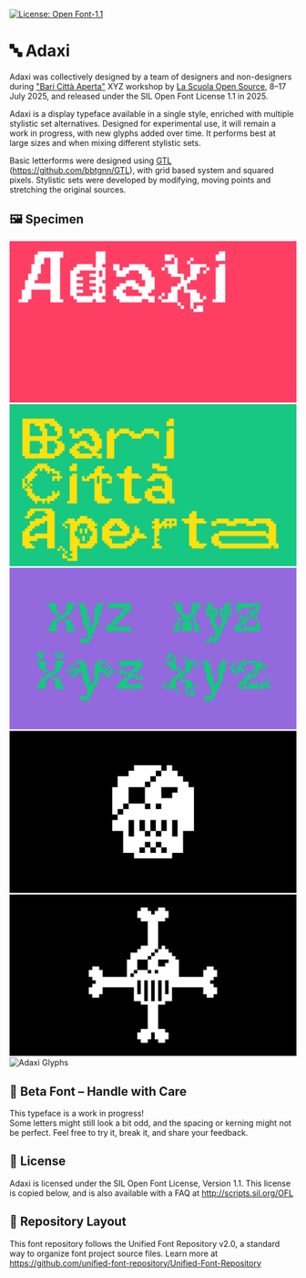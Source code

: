 [![License: Open Font-1.1](https://img.shields.io/badge/License-OFL_1.1-lightgreen.svg)](https://opensource.org/licenses/OFL-1.1)

# 🔤 Adaxi

Adaxi was collectively designed by a team of designers and non-designers during ["Bari Città Aperta"](https://baricittaperta.xyz) XYZ workshop by [La Scuola Open Source](https://lascuolaopensource.xyz), 8–17 July 2025, and released under the SIL Open Font License 1.1 in 2025.

Adaxi is a display typeface available in a single style, enriched with multiple stylistic set alternatives. Designed for experimental use, it will remain a work in progress, with new glyphs added over time. It performs best at large sizes and when mixing different stylistic sets.

Basic letterforms were designed using [GTL](https://github.com/bbtgnn/GTL-web) (https://github.com/bbtgnn/GTL), with grid based system and squared pixels. Stylistic sets were developed by modifying, moving points and stretching the original sources.

## 🖼️ Specimen

![Adaxi](documentation/adaxi.png)
![Adaxi Bari Città Aperta](documentation/adaxi-baricittaaperta.png)
![Adaxi XYZ](documentation/adaxi-xyz.png)
![Adaxi Pirate Skull](documentation/adaxi-pirate-skull-1.png)
![Adaxi Pirate Skull Big](documentation/adaxi-pirate-skull-2.png)
![Adaxi Glyphs](documentation/adaxi-glyphs.gif)


## 👀 Beta Font – Handle with Care

This typeface is a work in progress!  
Some letters might still look a bit odd, and the spacing or kerning might not be perfect. Feel free to try it, break it, and share your feedback.


## 📜 License

Adaxi is licensed under the SIL Open Font License, Version 1.1.
This license is copied below, and is also available with a FAQ at http://scripts.sil.org/OFL



## 📂 Repository Layout

This font repository follows the Unified Font Repository v2.0,
a standard way to organize font project source files. Learn more at
https://github.com/unified-font-repository/Unified-Font-Repository
